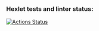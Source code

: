 ### Hexlet tests and linter status:
[![Actions Status](https://github.com/yonamin/frontend-project-46/workflows/hexlet-check/badge.svg)](https://github.com/yonamin/frontend-project-46/actions)